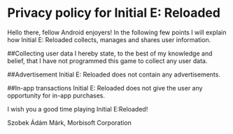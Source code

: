# Privacy policy for Initial E: Reloaded

Hello there, fellow Android enjoyers! In the following few points I will explain how Initial E: Reloaded collects, manages and shares user information.

##Collecting user data I hereby state, to the best of my knowledge and belief, that I have not programmed this game to collect any user data.

##Advertisement Initial E: Reloaded does not contain any advertisements.

##In-app transactions Initial E: Reloaded does not give the user any opportunity for in-app purchases.

I wish you a good time playing Initial E:Reloaded!

Szobek Ádám Márk, Morbisoft Corporation
